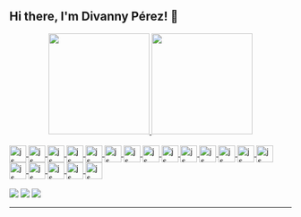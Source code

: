 ## Hi there, I'm Divanny Pérez! 👋

<div align="center">
  <a href="https://github.com/Divanny">
  <img height="180em" src="https://github-readme-stats.vercel.app/api?username=Divanny&show_icons=true&theme=radical"/>
  <img height="180em" src="https://github-readme-stats.vercel.app/api/top-langs/?username=Divanny&layout=compact&theme=radical"/>
</div>
  


<div style="display: inline_block"><br>
  <img align="center" alt="js" height="30" width="30" src="https://cdn.jsdelivr.net/gh/devicons/devicon/icons/csharp/csharp-original.svg" />
  <img align="center" alt="js" height="30" width="30" src="https://cdn.jsdelivr.net/gh/devicons/devicon/icons/vuejs/vuejs-original.svg" />
  <img align="center" alt="js" height="30" width="30" src="https://cdn.jsdelivr.net/gh/devicons/devicon/icons/react/react-original.svg" />
  <img align="center" alt="js" height="30" width="30" src="https://cdn.jsdelivr.net/gh/devicons/devicon/icons/angularjs/angularjs-original.svg" />
  <img align="center" alt="js" height="30" width="30" src="https://cdn.jsdelivr.net/gh/devicons/devicon/icons/dot-net/dot-net-original.svg" />
  <img align="center" alt="js" height="30" width="30" src="https://cdn.jsdelivr.net/gh/devicons/devicon/icons/dotnetcore/dotnetcore-original.svg" />
  <img align="center" alt="js" height="30" width="30" src="https://cdn.jsdelivr.net/gh/devicons/devicon/icons/git/git-original.svg" />
  <img align="center" alt="js" height="30" width="30" src="https://cdn.jsdelivr.net/gh/devicons/devicon/icons/html5/html5-original.svg" />
  <img align="center" alt="js" height="30" width="30" src="https://cdn.jsdelivr.net/gh/devicons/devicon/icons/css3/css3-original.svg" />
  <img align="center" alt="js" height="30" width="30" src="https://cdn.jsdelivr.net/gh/devicons/devicon/icons/bootstrap/bootstrap-original.svg" />
  <img align="center" alt="js" height="30" width="30" src="https://cdn.jsdelivr.net/gh/devicons/devicon/icons/tailwindcss/tailwindcss-plain.svg" />
  <img align="center" alt="js" height="30" width="30" src="https://cdn.jsdelivr.net/gh/devicons/devicon/icons/bitbucket/bitbucket-original.svg" />
  <img align="center" alt="js" height="30" width="30" src="https://cdn.jsdelivr.net/gh/devicons/devicon/icons/cplusplus/cplusplus-original.svg" />
  <img align="center" alt="js" height="30" width="30" src="https://cdn.jsdelivr.net/gh/devicons/devicon/icons/googlecloud/googlecloud-original.svg" />
  <img align="center" alt="js" height="30" width="30" src="https://cdn.jsdelivr.net/gh/devicons/devicon/icons/javascript/javascript-original.svg" />
  <img align="center" alt="js" height="30" width="30" src="https://cdn.jsdelivr.net/gh/devicons/devicon/icons/jira/jira-original.svg" />
  <img align="center" alt="js" height="30" width="30" src="https://cdn.jsdelivr.net/gh/devicons/devicon/icons/mysql/mysql-original.svg" />
  <img align="center" alt="js" height="30" width="30" src="https://cdn.jsdelivr.net/gh/devicons/devicon/icons/microsoftsqlserver/microsoftsqlserver-plain.svg" />
  <img align="center" alt="js" height="30" width="30" src="https://cdn.jsdelivr.net/gh/devicons/devicon/icons/postgresql/postgresql-original.svg" />
</div>

  <br />

<div> 
  <a href="https://www.linkedin.com/in/divannyperez/" target="_blank"><img src="https://img.shields.io/badge/LinkedIn-0077B5?style=for-the-badge&logo=linkedin&logoColor=white" target="_blank"></a>
 	<a href="#" target="_blank"><img src="https://img.shields.io/badge/GitHub-100000?style=for-the-badge&logo=github&logoColor=white" target="_blank"></a>
  <a href = "mailto:divannyjpm@gmail.com"><img src="https://img.shields.io/badge/-Gmail-%23333?style=for-the-badge&logo=gmail&logoColor=white" target="_blank"></a>
</div>
<hr />
